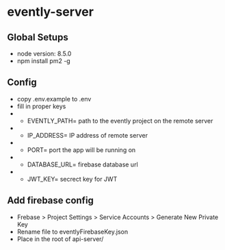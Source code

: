 # evently-server

## Global Setups
+ node version: 8.5.0
+ npm install pm2 -g

## Config
+ copy .env.example to .env
+ fill in proper keys
+ + EVENTLY_PATH= path to the evently project on the remote server
+ + IP_ADDRESS= IP address of remote server
+ + PORT= port the app will be running on
+ + DATABASE_URL= firebase database url
+ + JWT_KEY= secrect key for JWT

## Add firebase config
+ Frebase > Project Settings > Service Accounts > Generate New Private Key
+ Rename file to eventlyFirebaseKey.json
+ Place in the root of api-server/